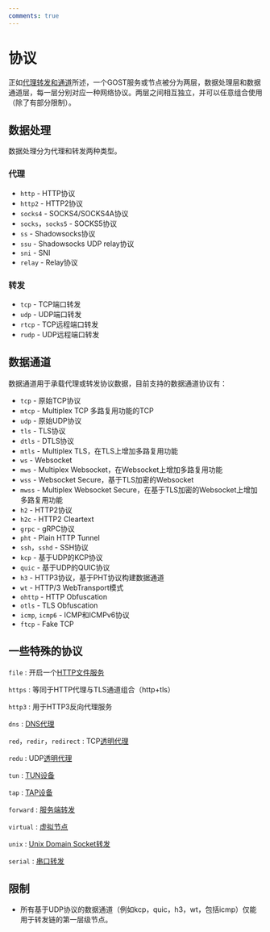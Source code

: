 ```yaml
---
comments: true
---
```


# 协议

正如[代理转发和通道](../../concepts/proxy.md)所述，一个GOST服务或节点被分为两层，数据处理层和数据通道层，每一层分别对应一种网络协议。两层之间相互独立，并可以任意组合使用（除了有部分限制）。


## 数据处理

数据处理分为代理和转发两种类型。

### 代理

* `http` - HTTP协议
* `http2` - HTTP2协议
* `socks4` - SOCKS4/SOCKS4A协议
* `socks`，`socks5` - SOCKS5协议
* `ss` - Shadowsocks协议
* `ssu` - Shadowsocks UDP relay协议
* `sni` - SNI
* `relay` - Relay协议

### 转发

* `tcp` - TCP端口转发
* `udp` - UDP端口转发
* `rtcp` - TCP远程端口转发
* `rudp` - UDP远程端口转发

## 数据通道

数据通道用于承载代理或转发协议数据，目前支持的数据通道协议有：

* `tcp` - 原始TCP协议
* `mtcp` - Multiplex TCP 多路复用功能的TCP
* `udp` - 原始UDP协议
* `tls` - TLS协议
* `dtls` - DTLS协议
* `mtls` - Multiplex TLS，在TLS上增加多路复用功能
* `ws` - Websocket
* `mws` - Multiplex Websocket，在Websocket上增加多路复用功能
* `wss` - Websocket Secure，基于TLS加密的Websocket
* `mwss` - Multiplex Websocket Secure，在基于TLS加密的Websocket上增加多路复用功能
* `h2` - HTTP2协议
* `h2c` - HTTP2 Cleartext
* `grpc` - gRPC协议
* `pht` - Plain HTTP Tunnel
* `ssh`，`sshd` - SSH协议
* `kcp` - 基于UDP的KCP协议
* `quic` - 基于UDP的QUIC协议
* `h3` - HTTP3协议，基于PHT协议构建数据通道
* `wt` - HTTP/3 WebTransport模式
* `ohttp` - HTTP Obfuscation
* `otls` - TLS Obfuscation
* `icmp`, `icmp6` - ICMP和ICMPv6协议
* `ftcp` - Fake TCP

## 一些特殊的协议

`file`
:    开启一个[HTTP文件服务](../file.md)

`https`
:    等同于HTTP代理与TLS通道组合（http+tls）

`http3`
:    用于HTTP3反向代理服务

`dns`
:    [DNS代理](../dns.md)

`red`，`redir`，`redirect`
:    TCP[透明代理](../redirect.md)

`redu`
:    UDP[透明代理](../redirect.md)

`tun`
:    [TUN设备](../tuntap.md)

`tap`
:    [TAP设备](../tuntap.md)

`forward`
:    [服务端转发](../port-forwarding.md#_7)

`virtual`
:    [虚拟节点](../../concepts/chain.md#_5)

`unix`
:    [Unix Domain Socket转发](../unix.md)

`serial`
:    [串口转发](../serial.md)


## 限制

* 所有基于UDP协议的数据通道（例如kcp，quic，h3，wt，包括icmp）仅能用于转发链的第一层级节点。
